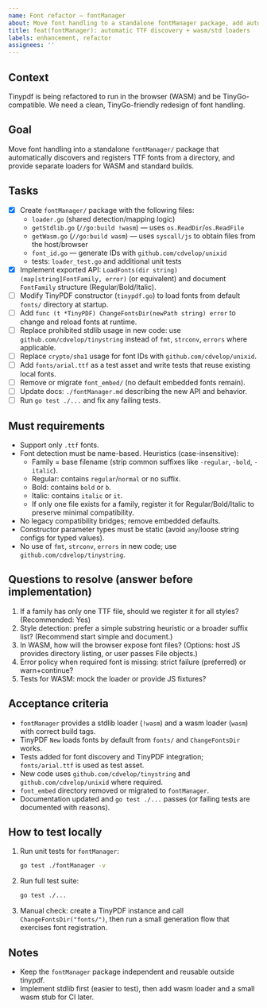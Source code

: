 ```yaml
---
name: Font refactor — fontManager
about: Move font handling to a standalone fontManager package, add automatic TTF discovery and wasm/std loaders
title: feat(fontManager): automatic TTF discovery + wasm/std loaders
labels: enhancement, refactor
assignees: ''
---
```


## Context
Tinypdf is being refactored to run in the browser (WASM) and be TinyGo-compatible. We need a clean, TinyGo-friendly redesign of font handling.

## Goal
Move font handling into a standalone `fontManager/` package that automatically discovers and registers TTF fonts from a directory, and provide separate loaders for WASM and standard builds.

## Tasks
- [x] Create `fontManager/` package with the following files:
  - `loader.go` (shared detection/mapping logic)
  - `getStdlib.go` (`//go:build !wasm`) — uses `os.ReadDir`/`os.ReadFile`
  - `getWasm.go` (`//go:build wasm`) — uses `syscall/js` to obtain files from the host/browser
  - `font_id.go` — generate IDs with `github.com/cdvelop/unixid`
  - tests: `loader_test.go` and additional unit tests
- [x] Implement exported API: `LoadFonts(dir string) (map[string]FontFamily, error)` (or equivalent) and document `FontFamily` structure (Regular/Bold/Italic).
- [ ] Modify TinyPDF constructor (`tinypdf.go`) to load fonts from default `fonts/` directory at startup.
- [ ] Add `func (t *TinyPDF) ChangeFontsDir(newPath string) error` to change and reload fonts at runtime.
- [ ] Replace prohibited stdlib usage in new code: use `github.com/cdvelop/tinystring` instead of `fmt`, `strconv`, `errors` where applicable.
- [ ] Replace `crypto/sha1` usage for font IDs with `github.com/cdvelop/unixid`.
- [ ] Add `fonts/arial.ttf` as a test asset and write tests that reuse existing local fonts.
- [ ] Remove or migrate `font_embed/` (no default embedded fonts remain).
- [ ] Update docs: `./fontManager.md` describing the new API and behavior.
- [ ] Run `go test ./...` and fix any failing tests.

## Must requirements
- Support only `.ttf` fonts.
- Font detection must be name-based. Heuristics (case-insensitive):
  - Family = base filename (strip common suffixes like `-regular`, `-bold`, `-italic`).
  - Regular: contains `regular`/`normal` or no suffix.
  - Bold: contains `bold` or `b`.
  - Italic: contains `italic` or `it`.
  - If only one file exists for a family, register it for Regular/Bold/Italic to preserve minimal compatibility.
- No legacy compatibility bridges; remove embedded defaults.
- Constructor parameter types must be static (avoid `any`/loose string configs for typed values).
- No use of `fmt`, `strconv`, `errors` in new code; use `github.com/cdvelop/tinystring`.

## Questions to resolve (answer before implementation)
1. If a family has only one TTF file, should we register it for all styles? (Recommended: Yes)
2. Style detection: prefer a simple substring heuristic or a broader suffix list? (Recommend start simple and document.)
3. In WASM, how will the browser expose font files? (Options: host JS provides directory listing, or user passes File objects.)
4. Error policy when required font is missing: strict failure (preferred) or warn+continue?
5. Tests for WASM: mock the loader or provide JS fixtures?

## Acceptance criteria
- `fontManager` provides a stdlib loader (`!wasm`) and a wasm loader (`wasm`) with correct build tags.
- TinyPDF `New` loads fonts by default from `fonts/` and `ChangeFontsDir` works.
- Tests added for font discovery and TinyPDF integration; `fonts/arial.ttf` is used as test asset.
- New code uses `github.com/cdvelop/tinystring` and `github.com/cdvelop/unixid` where required.
- `font_embed` directory removed or migrated to `fontManager`.
- Documentation updated and `go test ./...` passes (or failing tests are documented with reasons).

## How to test locally
1. Run unit tests for `fontManager`:
   ```sh
   go test ./fontManager -v
   ```
2. Run full test suite:
   ```sh
   go test ./... 
   ```
3. Manual check: create a TinyPDF instance and call `ChangeFontsDir("fonts/")`, then run a small generation flow that exercises font registration.

## Notes
- Keep the `fontManager` package independent and reusable outside tinypdf.
- Implement stdlib first (easier to test), then add wasm loader and a small wasm stub for CI later.
